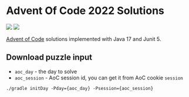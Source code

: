# Advent Of Code 2022 Solutions

![](https://img.shields.io/badge/days%20completed-11-red)
![](https://img.shields.io/badge/stars%20⭐-22-yellow)

[Advent of Code](https://adventofcode.com/2022) solutions implemented with Java 17 and Junit 5.

## Download puzzle input

 - `aoc_day` - the day to solve
 - `aoc_session` - AoC session id, you can get it from AoC cookie `session`  

```shell
./gradle initDay -Pday={aoc_day} -Psession={aoc_session}
```